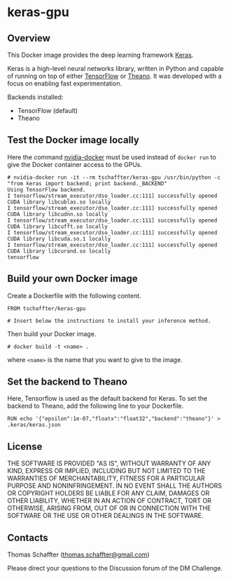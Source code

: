 # keras-gpu
## Overview
This Docker image provides the deep learning framework [Keras](https://keras.io/).

Keras is a high-level neural networks library, written in Python and capable of running on top of either [TensorFlow](https://www.tensorflow.org/) or [Theano](http://deeplearning.net/software/theano/). It was developed with a focus on enabling fast experimentation. 

Backends installed:
- TensorFlow (default)
- Theano

## Test the Docker image locally
Here the command [nvidia-docker](https://github.com/NVIDIA/nvidia-docker) must be used instead of `docker run` to give the Docker container access to the GPUs.

```
# nvidia-docker run -it --rm tschaffter/keras-gpu /usr/bin/python -c "from keras import backend; print backend._BACKEND"
Using TensorFlow backend.
I tensorflow/stream_executor/dso_loader.cc:111] successfully opened CUDA library libcublas.so locally
I tensorflow/stream_executor/dso_loader.cc:111] successfully opened CUDA library libcudnn.so locally
I tensorflow/stream_executor/dso_loader.cc:111] successfully opened CUDA library libcufft.so locally
I tensorflow/stream_executor/dso_loader.cc:111] successfully opened CUDA library libcuda.so.1 locally
I tensorflow/stream_executor/dso_loader.cc:111] successfully opened CUDA library libcurand.so locally
tensorflow
```

## Build your own Docker image
Create a Dockerfile with the following content.

```
FROM tschaffter/keras-gpu

# Insert below the instructions to install your inference method.
```

Then build your Docker image.

```
# docker build -t <name> .
```
where `<name>` is the name that you want to give to the image.

## Set the backend to Theano
Here, Tensorflow is used as the default backend for Keras. To set the backend to Theano, add the following line to your Dockerfile.

```
RUN echo '{"epsilon":1e-07,"floatx":"float32","backend":"theano"}' > .keras/keras.json
```

## License
THE SOFTWARE IS PROVIDED "AS IS", WITHOUT WARRANTY OF ANY KIND, EXPRESS OR IMPLIED, INCLUDING BUT NOT LIMITED TO THE WARRANTIES OF MERCHANTABILITY, FITNESS FOR A PARTICULAR PURPOSE AND NONINFRINGEMENT. IN NO EVENT SHALL THE AUTHORS OR COPYRIGHT HOLDERS BE LIABLE FOR ANY CLAIM, DAMAGES OR OTHER LIABILITY, WHETHER IN AN ACTION OF CONTRACT, TORT OR OTHERWISE, ARISING FROM, OUT OF OR IN CONNECTION WITH THE SOFTWARE OR THE USE OR OTHER DEALINGS IN THE SOFTWARE.

## Contacts
Thomas Schaffter (thomas.schaffter@gmail.com)

Please direct your questions to the Discussion forum of the DM Challenge.
